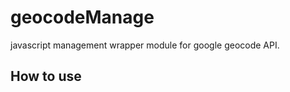 # geocodeManage
javascript management wrapper module  for google geocode API. 

## How to use
<!DOCTYPE html>
<html>
<head>
<script src="https://maps.googleapis.com/maps/api/js?key=Your google API KEY"></script>
<script src="/js/geoManage.js"></script>
</head>
<body>
<div id="mapCanvas" style="width:100%; height:600px;"></div>

<script>
  $(window).load(function(){
    // Your google API KEY is enable to the Google Maps JavaScript API & the Google Maps Geocoding API.
    var map = new google.maps.Map( document.getElementById('mapCanvas') , {zoom:12} ) 
    var gm = new geocodeManage(map);
    var addressGroup = {1:"address-1", 2:"address-2"}, 3:"address-3", ...};
    or
    var addressGroup = {1:{address:"address-1", para:"xxx",...}, 2:{address:"address-2", para:"xxx",...}, 3:{address:"address-3", para:"xxx",...},  ...}:
    var option = {interval:500, retry:3, callback_one:my_callback_one, callback_end:my_callback_end};
    var geotask = gm.geocode_start(addressGroup, option);
  });
 function my_callback_one(results, status, map key, address) {....}
 function my_callback_end(work) []

</script>
</body>
</html>
	

